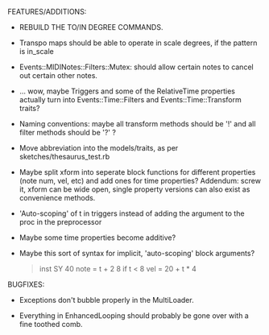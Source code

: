 FEATURES/ADDITIONS:

- REBUILD THE TO/IN DEGREE COMMANDS.

- Transpo maps should be able to operate in scale degrees, if the pattern is in_scale

- Events::MIDINotes::Filters::Mutex: should allow certain notes to cancel out certain other notes.

- ... wow, maybe Triggers and some of the RelativeTime properties actually turn into Events::Time::Filters and Events::Time::Transform traits?

- Naming conventions: maybe all transform methods should be '!' and all filter methods should be '?' ?

- Move abbreviation into the models/traits, as per sketches/thesaurus_test.rb

- Maybe split xform into seperate block functions for different properties (note num, vel, etc) and add ones for time properties?
  Addendum: screw it, xform can be wide open, single property versions can also exist as convenience methods.

- 'Auto-scoping' of t in triggers instead of adding the argument to the proc in the preprocessor

- Maybe some time properties become additive?

- Maybe this sort of syntax for implicit, 'auto-scoping' block arguments?

    > inst SY 40
      note =
	      t + 2
				8 if t < 8
      vel = 20 + t * 4


BUGFIXES:

- Exceptions don't bubble properly in the MultiLoader.

- Everything in EnhancedLooping should probably be gone over with a fine toothed comb.

